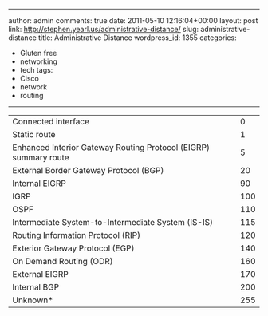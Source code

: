  ---
author: admin
comments: true
date: 2011-05-10 12:16:04+00:00
layout: post
link: http://stephen.yearl.us/administrative-distance/
slug: administrative-distance
title: Administrative Distance
wordpress_id: 1355
categories:
- Gluten free
- networking
- tech
tags:
- Cisco
- network
- routing
---

|||
|--- |--- |
|Connected interface|0|
|Static route|1|
|Enhanced Interior Gateway Routing Protocol (EIGRP) summary route|5|
|External Border Gateway Protocol (BGP)|20|
|Internal EIGRP|90|
|IGRP|100|
|OSPF|110|
|Intermediate System-to-Intermediate System (IS-IS)|115|
|Routing Information Protocol (RIP)|120|
|Exterior Gateway Protocol (EGP)|140|
|On Demand Routing (ODR)|160|
|External EIGRP|170|
|Internal BGP|200|
|Unknown*|255|
